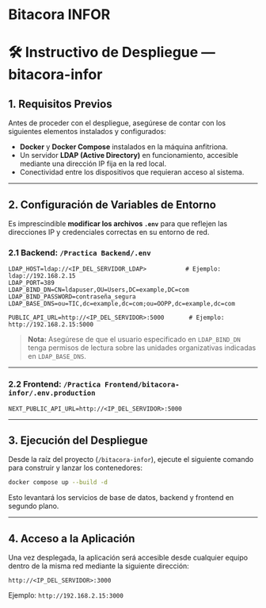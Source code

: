 # Bitacora INFOR

# 🛠️ Instructivo de Despliegue — **bitacora-infor**

## 1. Requisitos Previos

Antes de proceder con el despliegue, asegúrese de contar con los siguientes elementos instalados y configurados:

- **Docker** y **Docker Compose** instalados en la máquina anfitriona.
- Un servidor **LDAP (Active Directory)** en funcionamiento, accesible mediante una dirección IP fija en la red local.
- Conectividad entre los dispositivos que requieran acceso al sistema.

---

## 2. Configuración de Variables de Entorno

Es imprescindible **modificar los archivos `.env`** para que reflejen las direcciones IP y credenciales correctas en su entorno de red.

### 2.1 Backend: `/Practica Backend/.env`

```env
LDAP_HOST=ldap://<IP_DEL_SERVIDOR_LDAP>           # Ejemplo: ldap://192.168.2.15
LDAP_PORT=389
LDAP_BIND_DN=CN=ldapuser,OU=Users,DC=example,DC=com
LDAP_BIND_PASSWORD=contraseña_segura
LDAP_BASE_DNS=ou=TIC,dc=example,dc=com;ou=OOPP,dc=example,dc=com

PUBLIC_API_URL=http://<IP_DEL_SERVIDOR>:5000       # Ejemplo: http://192.168.2.15:5000
```

> **Nota:** Asegúrese de que el usuario especificado en `LDAP_BIND_DN` tenga permisos de lectura sobre las unidades organizativas indicadas en `LDAP_BASE_DNS`.

---

### 2.2 Frontend: `/Practica Frontend/bitacora-infor/.env.production`

```env
NEXT_PUBLIC_API_URL=http://<IP_DEL_SERVIDOR>:5000
```

---

## 3. Ejecución del Despliegue

Desde la raíz del proyecto (`/bitacora-infor`), ejecute el siguiente comando para construir y lanzar los contenedores:

```bash
docker compose up --build -d
```

Esto levantará los servicios de base de datos, backend y frontend en segundo plano.

---

## 4. Acceso a la Aplicación

Una vez desplegada, la aplicación será accesible desde cualquier equipo dentro de la misma red mediante la siguiente dirección:

```
http://<IP_DEL_SERVIDOR>:3000
```

Ejemplo:
`http://192.168.2.15:3000`

